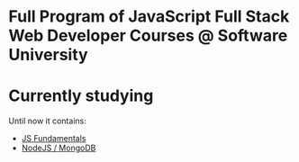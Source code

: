 # Full Program of JavaScript Full Stack Web Developer Courses @ Software University
# Currently studying

Until now it contains:
  - [JS Fundamentals]
  - [NodeJS / MongoDB]

[JS Fundamentals]: <https://softuni.bg/courses/javascript-fundamentals>
[NodeJS / MongoDB]: <https://softuni.bg/courses/mongo-and-node-js>
